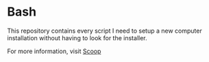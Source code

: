 # Bash

This repository contains every script I need to setup a new computer installation without having to look for the installer.

For more information, visit [Scoop](https://scoop.sh)

